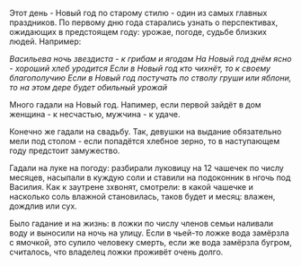 Этот день - Новый год по старому стилю - один из самых главных праздников. По первому дню года старались узнать о перспективах, ожидающих в предстоящем году: урожае, погоде, судьбе близких людей. Например:

_Васильева ночь звездиста - к грибам и ягодам_
_На Новый год днём ясно - хороший хлеб уродится_
_Если в Новый год кто чихнёт, то к своему благополучию_
_Если в Новый год постучать по стволу груши или яблони, то на этом дере будет обильный урожай_

Много гадали на Новый год. Напимер, если первой зайдёт в дом женщина - к несчастью, мужчина - к удаче.

Конечно же гадали на свадьбу. Так, девушки на выдание обязательно мели под столом - если попадётся хлебное зерно, то в наступающем году предстоит замужество.

Гадали на луке на погоду: разбирали луковицу на 12 чашечек по числу месяцев, насыпали в куждую соли и ставили на подоконник в нгочь под Василия. Как к заутрене зхвонят, смотрели: в какой чашечке и насколько соль влажной становилась, таков будет и месяц: влажен, дождлив или сух.

Было гадание и на жизнь: в ложки по числу членов семьи наливали воду и выносили на ночь на улицу. Если в чьей-то ложке вода замёрзла с ямочкой, это сулило человеку смерть, если же вода замёрзла бугром, считалось, что владелец ложки проживёт очень долго.
